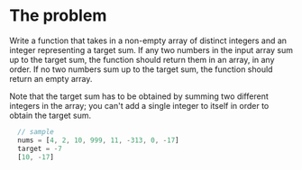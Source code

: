 # The problem

  Write a function that takes in a non-empty array of distinct integers and an
  integer representing a target sum. If any two numbers in the input array sum
  up to the target sum, the function should return them in an array, in any
  order. If no two numbers sum up to the target sum, the function should return
  an empty array.

  Note that the target sum has to be obtained by summing two different integers
  in the array; you can't add a single integer to itself in order to obtain the
  target sum.

```js
  // sample
  nums = [4, 2, 10, 999, 11, -313, 0, -17] 
  target = -7
  [10, -17]
```
